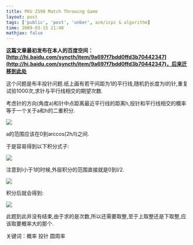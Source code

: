 ```yaml
---
title: PKU 2598 Match Throwing Game
layout: post
tags: ['public', 'post', 'unber', acm/icpc & algorithm]
time: 2009-03-15 21:40
mathjax: false
---
```

<b>这篇文章最初发布在本人的百度空间：[http://hi.baidu.com/syncth/item/9a697f7bdd0ffd3b70442347](http://hi.baidu.com/syncth/item/9a697f7bdd0ffd3b70442347)，后来迁移到此处</b>

<p>这个问题是布丰投针问题.纸上画有若干间距为1的平行线,随机扔长度为l的针,重复试验1000次,求针与平行线相交的期望次数.</p><p>考虑针的方向(角度a)和针中点距离最近平行线的距离h,投针和平行线相交的概率等于一个关于a和h的二重积分.</p><p><img small="0" src="http://hiphotos.baidu.com/unber/pic/item/cc328df8c7e63878242df248.jpg"/></p><p>a的范围应该在0到arccos(2h/l)之间.</p><p>于是容易得到以下积分式子:</p><p><img small="0" src="http://hiphotos.baidu.com/unber/pic/item/1169c0efa6cd62082cf53456.jpg"/></p><p>注意到l小于1的时候,外层积分的范围直接就是0到l/2.</p><p> </p><p> </p><img small="0" src="http://hiphotos.baidu.com/unber/pic/item/84e5e83fd9ec6cdb838b135d.jpg"/><p>积分后就会得到:</p><p> </p><p><img small="0" src="http://hiphotos.baidu.com/unber/pic/item/a6facb3c7b2e8921bba16736.jpg"/></p><p>此题到此并没有结束,由于求的是次数,所以还需要取整,至于上取整还是下取整,应该取要概率大的那个.</p><p>关键词：概率 投针 圆周率</p>
